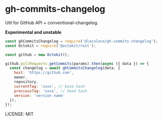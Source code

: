 # gh-commits-changelog

Util for GitHub API + conventional-changelog.

**Experimental and unstable**

```js
const ghCommitsChangelog = require('@lacolaco/gh-commits-changelog');
const Octokit = require('@octokit/rest');

const github = new Octokit();

github.pullRequests.getCommits(params).then(async ({ data }) => {
  const changelog = await ghCommitsChangelog(data, {
    host: 'https://github.com',
    owner,
    repository,
    currentTag: 'xxxx', // base hash
    previousTag: 'xxxx', // head hash
    version: 'version name'
  });
});
```

LICENSE: MIT
